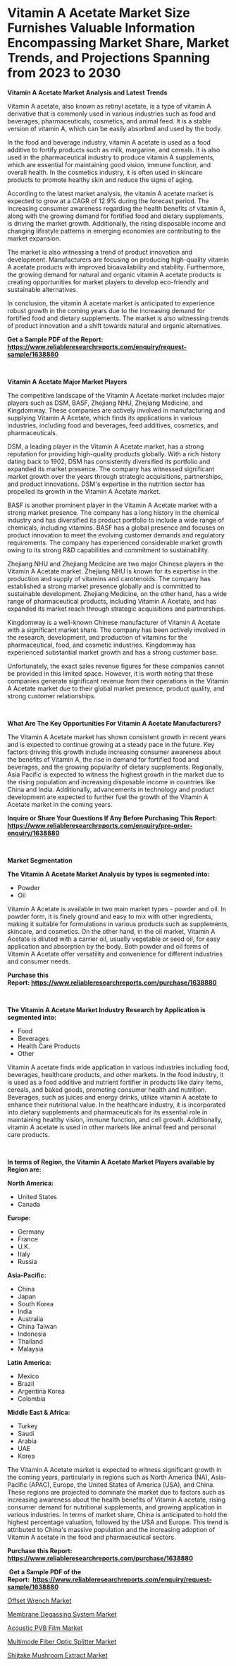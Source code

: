 <p><h1>Vitamin A Acetate Market Size Furnishes Valuable Information Encompassing Market Share, Market Trends, and Projections Spanning from 2023 to 2030</h1></p><p><strong>Vitamin A Acetate Market Analysis and Latest Trends</strong></p>
<p><p>Vitamin A acetate, also known as retinyl acetate, is a type of vitamin A derivative that is commonly used in various industries such as food and beverages, pharmaceuticals, cosmetics, and animal feed. It is a stable version of vitamin A, which can be easily absorbed and used by the body.</p><p>In the food and beverage industry, vitamin A acetate is used as a food additive to fortify products such as milk, margarine, and cereals. It is also used in the pharmaceutical industry to produce vitamin A supplements, which are essential for maintaining good vision, immune function, and overall health. In the cosmetics industry, it is often used in skincare products to promote healthy skin and reduce the signs of aging.</p><p>According to the latest market analysis, the vitamin A acetate market is expected to grow at a CAGR of 12.9% during the forecast period. The increasing consumer awareness regarding the health benefits of vitamin A, along with the growing demand for fortified food and dietary supplements, is driving the market growth. Additionally, the rising disposable income and changing lifestyle patterns in emerging economies are contributing to the market expansion.</p><p>The market is also witnessing a trend of product innovation and development. Manufacturers are focusing on producing high-quality vitamin A acetate products with improved bioavailability and stability. Furthermore, the growing demand for natural and organic vitamin A acetate products is creating opportunities for market players to develop eco-friendly and sustainable alternatives.</p><p>In conclusion, the vitamin A acetate market is anticipated to experience robust growth in the coming years due to the increasing demand for fortified food and dietary supplements. The market is also witnessing trends of product innovation and a shift towards natural and organic alternatives.</p></p>
<p><strong>Get a Sample PDF of the Report:&nbsp; <a href="https://www.reliableresearchreports.com/enquiry/request-sample/1638880">https://www.reliableresearchreports.com/enquiry/request-sample/1638880</a></strong></p>
<p>&nbsp;</p>
<p><strong>Vitamin A Acetate Major Market Players</strong></p>
<p><p>The competitive landscape of the Vitamin A Acetate market includes major players such as DSM, BASF, Zhejiang NHU, Zhejiang Medicine, and Kingdomway. These companies are actively involved in manufacturing and supplying Vitamin A Acetate, which finds its applications in various industries, including food and beverages, feed additives, cosmetics, and pharmaceuticals.</p><p>DSM, a leading player in the Vitamin A Acetate market, has a strong reputation for providing high-quality products globally. With a rich history dating back to 1902, DSM has consistently diversified its portfolio and expanded its market presence. The company has witnessed significant market growth over the years through strategic acquisitions, partnerships, and product innovations. DSM's expertise in the nutrition sector has propelled its growth in the Vitamin A Acetate market.</p><p>BASF is another prominent player in the Vitamin A Acetate market with a strong market presence. The company has a long history in the chemical industry and has diversified its product portfolio to include a wide range of chemicals, including vitamins. BASF has a global presence and focuses on product innovation to meet the evolving customer demands and regulatory requirements. The company has experienced considerable market growth owing to its strong R&D capabilities and commitment to sustainability.</p><p>Zhejiang NHU and Zhejiang Medicine are two major Chinese players in the Vitamin A Acetate market. Zhejiang NHU is known for its expertise in the production and supply of vitamins and carotenoids. The company has established a strong market presence globally and is committed to sustainable development. Zhejiang Medicine, on the other hand, has a wide range of pharmaceutical products, including Vitamin A Acetate, and has expanded its market reach through strategic acquisitions and partnerships.</p><p>Kingdomway is a well-known Chinese manufacturer of Vitamin A Acetate with a significant market share. The company has been actively involved in the research, development, and production of vitamins for the pharmaceutical, food, and cosmetic industries. Kingdomway has experienced substantial market growth and has a strong customer base.</p><p>Unfortunately, the exact sales revenue figures for these companies cannot be provided in this limited space. However, it is worth noting that these companies generate significant revenue from their operations in the Vitamin A Acetate market due to their global market presence, product quality, and strong customer relationships.</p></p>
<p>&nbsp;</p>
<p><strong>What Are The Key Opportunities For Vitamin A Acetate Manufacturers?</strong></p>
<p><p>The Vitamin A Acetate market has shown consistent growth in recent years and is expected to continue growing at a steady pace in the future. Key factors driving this growth include increasing consumer awareness about the benefits of Vitamin A, the rise in demand for fortified food and beverages, and the growing popularity of dietary supplements. Regionally, Asia Pacific is expected to witness the highest growth in the market due to the rising population and increasing disposable income in countries like China and India. Additionally, advancements in technology and product development are expected to further fuel the growth of the Vitamin A Acetate market in the coming years.</p></p>
<p><strong>Inquire or Share Your Questions If Any Before Purchasing This Report: <a href="https://www.reliableresearchreports.com/enquiry/pre-order-enquiry/1638880">https://www.reliableresearchreports.com/enquiry/pre-order-enquiry/1638880</a></strong></p>
<p>&nbsp;</p>
<p><strong>Market Segmentation</strong></p>
<p><strong>The Vitamin A Acetate Market Analysis by types is segmented into:</strong></p>
<p><ul><li>Powder</li><li>Oil</li></ul></p>
<p><p>Vitamin A Acetate is available in two main market types - powder and oil. In powder form, it is finely ground and easy to mix with other ingredients, making it suitable for formulations in various products such as supplements, skincare, and cosmetics. On the other hand, in the oil market, Vitamin A Acetate is diluted with a carrier oil, usually vegetable or seed oil, for easy application and absorption by the body. Both powder and oil forms of Vitamin A Acetate offer versatility and convenience for different industries and consumer needs.</p></p>
<p><strong>Purchase this Report:&nbsp;<a href="https://www.reliableresearchreports.com/purchase/1638880">https://www.reliableresearchreports.com/purchase/1638880</a></strong></p>
<p>&nbsp;</p>
<p><strong>The Vitamin A Acetate Market Industry Research by Application is segmented into:</strong></p>
<p><ul><li>Food</li><li>Beverages</li><li>Health Care Products</li><li>Other</li></ul></p>
<p><p>Vitamin A acetate finds wide application in various industries including food, beverages, healthcare products, and other markets. In the food industry, it is used as a food additive and nutrient fortifier in products like dairy items, cereals, and baked goods, promoting consumer health and nutrition. Beverages, such as juices and energy drinks, utilize vitamin A acetate to enhance their nutritional value. In the healthcare industry, it is incorporated into dietary supplements and pharmaceuticals for its essential role in maintaining healthy vision, immune function, and cell growth. Additionally, vitamin A acetate is used in other markets like animal feed and personal care products.</p></p>
<p>&nbsp;</p>
<p><strong>In terms of Region, the Vitamin A Acetate Market Players available by Region are:</strong></p>
<p>
    <p> <strong> North America: </strong>
        <ul>
            <li>United States</li>
            <li>Canada</li>
        </ul>
        </p> 
    <p> <strong> Europe: </strong>
        <ul>
            <li>Germany</li>
            <li>France</li>
            <li>U.K.</li>
            <li>Italy</li>
            <li>Russia</li>
        </ul>
        </p> 
    <p> <strong> Asia-Pacific: </strong>
        <ul>
            <li>China</li>
            <li>Japan</li>
            <li>South Korea</li>
            <li>India</li>
            <li>Australia</li>
            <li>China Taiwan</li>
            <li>Indonesia</li>
            <li>Thailand</li>
            <li>Malaysia</li>
        </ul>
        </p> 
    <p> <strong> Latin America: </strong>
        <ul>
            <li>Mexico</li>
            <li>Brazil</li>
            <li>Argentina Korea</li>
            <li>Colombia</li>
        </ul>
        </p> 
    <p> <strong> Middle East & Africa: </strong>
        <ul>
            <li>Turkey</li>
            <li>Saudi</li>
            <li>Arabia</li>
            <li>UAE</li>
            <li>Korea</li>
        </ul>
    </p>
    </p>
<p><p>The Vitamin A Acetate market is expected to witness significant growth in the coming years, particularly in regions such as North America (NA), Asia-Pacific (APAC), Europe, the United States of America (USA), and China. These regions are projected to dominate the market due to factors such as increasing awareness about the health benefits of Vitamin A acetate, rising consumer demand for nutritional supplements, and growing application in various industries. In terms of market share, China is anticipated to hold the highest percentage valuation, followed by the USA and Europe. This trend is attributed to China's massive population and the increasing adoption of Vitamin A acetate in the food and pharmaceutical sectors.</p></p>
<p><strong>Purchase this Report: <a href="https://www.reliableresearchreports.com/purchase/1638880">https://www.reliableresearchreports.com/purchase/1638880</a></strong></p>
<p>&nbsp;<strong>Get a Sample PDF of the Report:&nbsp;&nbsp;<a href="https://www.reliableresearchreports.com/enquiry/request-sample/1638880">https://www.reliableresearchreports.com/enquiry/request-sample/1638880</a></strong></p>
<p><strong></strong></p>
<p><p><a href="https://medium.com/@kimzemlak1955/offset-wrench-market-share-evolution-and-market-growth-trends-2023-2030-a4ef43d72407">Offset Wrench Market</a></p><p><a href="https://medium.com/@ruthgaylord1929/analyzing-membrane-degassing-system-market-global-industry-perspective-and-forecast-2023-to-2030-314c7ebd2883">Membrane Degassing System Market</a></p><p><a href="https://github.com/sofayahoo2023/Market-Research-Report-List-1/blob/main/acoustic-pvb-film-market.md">Acoustic PVB Film Market</a></p><p><a href="https://medium.com/@carrolltorp/multimode-fiber-optic-splitter-market-report-reveals-the-latest-trends-and-growth-opportunities-of-46c450c3d334">Multimode Fiber Optic Splitter Market</a></p><p><a href="https://github.com/vimar16th/Market-Research-Report-List-1/blob/main/shiitake-mushroom-extract-market.md">Shiitake Mushroom Extract Market</a></p></p>